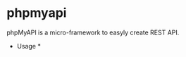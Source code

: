 phpmyapi
========

phpMyAPI is a micro-framework to easyly create REST API.

* Usage *

	<?php
	require("lib/api.php");

	class sample_api {

	    function get_index($arg1) {
	        return "You called GET /sample_api/$arg1";
	    }

	    function post_client() {
	        return "You called POST /sample_api/client/";
	    }

	}

	api::run();


